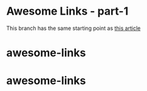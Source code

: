 # Awesome Links - part-1

This branch has the same starting point as [this article](https://prisma.io/blog/fullstack-nextjs-graphql-prisma-oklidw1rhw)
# awesome-links
# awesome-links

